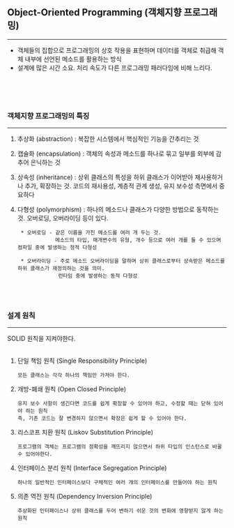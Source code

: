 ## **Object-Oriented Programming (객체지향 프로그래밍)**
---
* 객체들의 집합으로 프로그래밍의 상호 작용을 표현하며 데이터를 객체로 취급해 객체 내부에 선언된 메소드를 활용하는 방식
* 설계에 많은 시간 소요. 처리 속도가 다른 프로그래밍 패러다임에 비해 느리다.

<br/>
<br/>
<br/>

### 객체지향 프로그래밍의 특징
---
1. 추상화 (abstraction) : 복잡한 시스템에서 핵심적인 기능을 간추리는 것

2. 캡슐화 (encapsulation) : 객체의 속성과 메소드를 하나로 묶고 일부를 외부에 감추어 은닉하는 것

3. 상속성 (inheritance) : 상위 클래스의 특성을 하위 클래스가 이어받아 재사용하거나 추가, 확장하는 것. 코드의 재사용성, 계층적 관계 생성, 유지 보수성 측면에서 중요하다

4. 다형성 (polymorphism) : 하나의 메소드나 클래스가 다양한 방법으로 동작하는 것. 오버로딩, 오버라이딩 등이 있다.

    ```
     * 오버로딩 - 같은 이름을 가진 메소드를 여러 개 두는 것.
                메소드의 타입, 매개변수의 유형, 개수 등으로 여러 개를 둘 수 있으며 컴파일 중에 발생하는 정적 다형성
    
     * 오버라이딩 - 주로 메소드 오버라이딩을 말하며 상위 클래스로부터 상속받은 메소드를 하위 클래스가 재정의하는 것을 의미. 
                 런타임 중에 발생하는 동적 다형성
    ```
<br/>
<br/>



### 설계 원칙
---
  SOLID 원칙을 지켜야한다.
<br/>
<br/>


1. 단일 책임 원칙 (Single Responsibility Principle)
    ```
    모든 클래스는 각각 하나의 책임만 가져야 한다.
    ```

2. 개방-폐쇄 원칙 (Open Closed Principle)
    ```
    유지 보수 사항이 생긴다면 코드를 쉽게 확장할 수 있어야 하고, 수정할 때는 닫혀 있어야 하는 원칙
    즉, 기존 코드는 잘 변경하지 않으면서 확장은 쉽게 할 수 있어야 한다.
    ```

3. 리스코프 치환 원칙 (Liskov Substitution Principle)
    ```
    프로그램의 객체는 프로그램의 정확성을 깨뜨리지 않으면서 하위 타입의 인스턴스로 바꿀 수 있어야한다.
    ```

4. 인터페이스 분리 원칙 (Interface Segregation Principle)
    ```
    하나의 일반적인 인터페이스보다 구체적인 여러 개의 인터페이스를 만들어야 하는 원칙
    ```

5. 의존 역전 원칙 (Dependency Inversion Principle)
    ```
    추상화된 인터페이스나 상위 클래스를 두어 변하기 쉬운 것의 변화에 영향받지 않게 하는 원칙
    ```